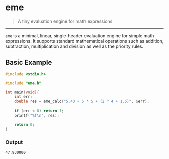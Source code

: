 # eme
> A tiny evaluation engine for math expressions

--- 

`eme` is a minimal, linear, single-header evaluation engine for simple math expressions. It supports standard mathematical operations such as addition, subtraction, multiplication and division as well as the priority rules.

## Basic Example
```c
#include <stdio.h>

#include "eme.h"

int main(void){
	int err;
	double res = eme_calc("5.43 + 5 * 5 + (2 ^ 4 + 1.5)", &err);

	if (err < 0) return 1;
	printf("%f\n", res);

	return 0;
}
```

### Output

```
47.930000
```
